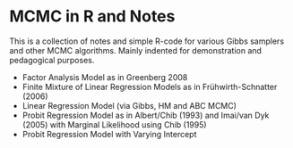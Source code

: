 # MCMC in R and Notes

This is a collection of notes and simple R-code for various Gibbs samplers and other MCMC algorithms. Mainly indented for demonstration and pedagogical purposes. 

* Factor Analysis Model as in Greenberg 2008
* Finite Mixture of Linear Regression Models as in Frühwirth-Schnatter (2006)
* Linear Regression Model (via Gibbs, HM and ABC MCMC) 
* Probit Regression Model as in Albert/Chib (1993) and Imai/van Dyk (2005) with Marginal Likelihood using Chib (1995)
* Probit Regression Model with Varying Intercept
